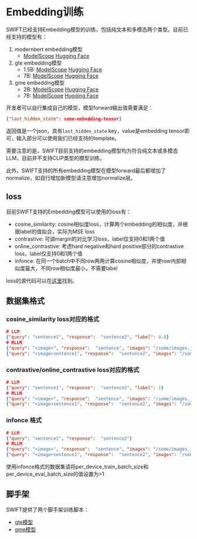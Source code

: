 # Embedding训练

SWIFT已经支持Embedding模型的训练，包括纯文本和多模态两个类型。目前已经支持的模型有：

1. modernbert embedding模型
   - [ModelScope](https://modelscope.cn/models/iic/gte-modernbert-base) [Hugging Face](https://huggingface.co/Alibaba-NLP/gte-modernbert-base)
2. gte embedding模型
   - 1.5B: [ModelScope](https://www.modelscope.cn/models/iic/gte_Qwen2-1.5B-instruct) [Hugging Face](https://huggingface.co/Alibaba-NLP/gte-Qwen2-1.5B-instruct)
   - 7B: [ModelScope](https://www.modelscope.cn/models/iic/gte_Qwen2-7B-instruct) [Hugging Face](https://huggingface.co/Alibaba-NLP/gte-Qwen2-7B-instruct)
3. gme embedding模型
   - 2B: [ModelScope](https://www.modelscope.cn/models/iic/gme-Qwen2-VL-2B-Instruct) [Hugging Face](https://huggingface.co/Alibaba-NLP/gme-Qwen2-VL-2B-Instruct)
   - 7B: [ModelScope](https://www.modelscope.cn/models/iic/gme-Qwen2-VL-7B-Instruct) [Hugging Face](https://huggingface.co/Alibaba-NLP/gme-Qwen2-VL-7B-Instruct)

开发者可以自行集成自己的模型，模型forward输出值需要满足：

```json
{"last_hidden_state": some-embedding-tensor}
```

返回值是一个json，具有`last_hidden_state` key，value是embedding tensor即可，输入部分可以使用我们已经支持的template。

需要注意的是，SWIFT目前支持的embedding模型均为符合纯文本或多模态LLM，目前并不支持CLIP类型的模型训练。

此外，SWIFT支持的所有embedding模型在模型forward最后都增加了normalize，如自行增加新模型请注意增加normalize层。

## loss

目前SWIFT支持的Embedding模型可以使用的loss有：

- cosine_similarity: cosine相似度loss，计算两个embedding的相似度，并根据label的值拟合，实际为MSE loss
- contrastive: 可调margin的对比学习loss，label仅支持0和1两个值
- online_contrastive: 考虑hard negative和hard positive部分的contrastive loss，label仅支持0和1两个值
- infonce: 在同一个batch中不同row两两计算cosine相似度，并使row内部相似度最大，不同row相似度最小，不需要label

loss的源代码可以在[这里](https://github.com/modelscope/ms-swift/blob/main/swift/plugin/loss.py)找到。

## 数据集格式

### cosine_similarity loss对应的格式

```json lines
# LLM
{"query": "sentence1", "response":  "sentence2", "label": 0.8}
# MLLM
{"query": "<image>", "response":  "sentence", "images": "/some/images.jpg", "label": 0.7}
{"query": "<image>sentence1", "response":  "sentence2", "images": "/some/images.jpg", "label": 0.7}
```


### contrastive/online_contrastive loss对应的格式

```json lines
# LLM
{"query": "sentence1", "response":  "sentence2", "label": 1}
# MLLM
{"query": "<image>", "response":  "sentence", "images": "/some/images.jpg", "label": 1}
{"query": "<image>sentence1", "response":  "sentence2", "images": "/some/images.jpg", "label": 0}
```

### infonce 格式

```json lines
# LLM
{"query": "sentence1", "response":  "sentence2"}
# MLLM
{"query": "<image>", "response":  "sentence", "images": "/some/images.jpg"}
{"query": "<image>sentence1", "response":  "sentence2", "images": "/some/images.jpg"}
```

使用infonce格式的数据集请将per_device_train_batch_size和per_device_eval_batch_size的值设置为>1

## 脚手架

SWIFT提供了两个脚手架训练脚本：

- [gte模型](https://github.com/tastelikefeet/swift/blob/main/examples/train/embedding/train_gte.sh)
- [gme模型](https://github.com/tastelikefeet/swift/blob/main/examples/train/embedding/train_gme.sh)
